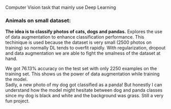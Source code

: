 Computer Vision task that mainly use Deep Learning

### Animals on small dataset: 
**The idea is to classify photos of cats, dogs and pandas.** 
Explores the use of data augmentation to enhance classification performance. 
This techinique is used because the dataset is very small (2500 photos on training) so normally DL tends to overfit rapidly. 
With regularization, dropout and data augmentation we are able to fight the smalness of the dataset at hand. 

We got 76.13% accuracy on the test set with only 2250 examples on the training set. This shows us the power of data augmentation while training the model.  
Sadly, a new photo of my dog got classified as a panda! But honestly I can understand how the model might hesitate between dog and panda classes since my dog is black and white and the background was grass. Still a very fun project. 
